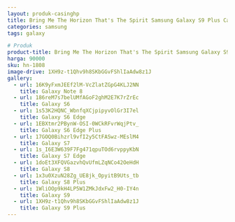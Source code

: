```yaml
---
layout: produk-casinghp
title: Bring Me The Horizon That's The Spirit Samsung Galaxy S9 Plus Case
categories: samsung
tags: galaxy

# Produk
product-title: Bring Me The Horizon That's The Spirit Samsung Galaxy S9 Plus Case
harga: 90000
sku: hn-1808
image-drive: 1XH9z-t1Qhv9h8SKbGGvFShlIaAdw8z1J
gallery:
  - url: 16K9yFxmJEEf2lM-VcZlatZGpG4KLJ2NN
    title: Galaxy Note 8
  - url: 186reM7s7belUMfAGoF2ghM2E7K7rZrEc
    title: Galaxy S6
  - url: 1s53K2HQNC_WbnfqXCjpipyvOlGr3I7el
    title: Galaxy S6 Edge
  - url: 1EBXtmr2PBynW-OSI-0WCkRFvrWqjPtv_
    title: Galaxy S6 Edge Plus
  - url: 17GOQ0Bihzrl9vfI2y5CtFASwz-MEslM4
    title: Galaxy S7
  - url: 1s_I6E3W639F7Fg471qpuTOd6rvppyKbN
    title: Galaxy S7 Edge
  - url: 1doEt3XFQVGazvhQvUfmLZqNCo42OeHdH
    title: Galaxy S8
  - url: 1x3u0XzuN28Zg_UE8jk_OpyitB9Uts_tb
    title: Galaxy S8 Plus
  - url: 1WliOOp9kH4LP5W1ZMkJdxFw2_H0-IY4n
    title: Galaxy S9
  - url: 1XH9z-t1Qhv9h8SKbGGvFShlIaAdw8z1J
    title: Galaxy S9 Plus
---
```

